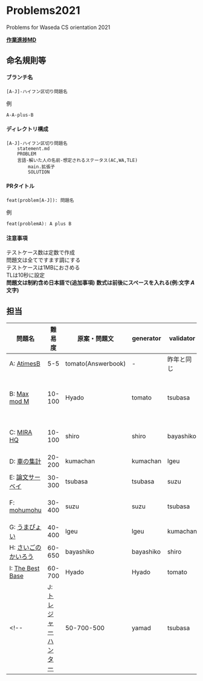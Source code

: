 # Problems2021
Problems for Waseda CS orientation 2021

**[作業進捗MD](summary.md)**

## 命名規則等
#### ブランチ名
```
[A-J]-ハイフン区切り問題名
```

例
```
A-A-plus-B
```

#### ディレクトリ構成
```
[A-J]-ハイフン区切り問題名
    statement.md
    PROBLEM
    言語-解いた人の名前-想定されるステータス(AC,WA,TLE)
        main.拡張子
        SOLUTION
```

#### PRタイトル
```
feat(problem[A-J]): 問題名
```

例
```
feat(problemA): A plus B
```

#### 注意事項
テストケース数は定数で作成  
問題文は全てですます調にする  
テストケースは1MBにおさめる  
TLは10秒に設定  
**問題文は制約含め日本語で(追加事項)**
**数式は前後にスペースを入れる(例:文字 $A$ 文字)**

## 担当
| 問題名 | 難易度 | 原案・問題文 | generator | validator | 備考,TODO |
|---------------------------|--------------|----------------------|-----------|------|---------|
| A: [AtimesB](./A-A-mul-B/statement.md) | 5-5 | tomato(Answerbook) | - | 昨年と同じ |
| B: [Max mod M](./B-Max-mod-M/statement.md) | 10-100 | Hyado | tomato | tsubasa | 問題文にヒント欄を用意し、%演算を明記する。 |
| C: [MIRA HQ](./C-MIRA_HQ/statement.md) | 10-100 | shiro | shiro | bayashiko | 最後に総和を出力する問題に変更 |
| D: [車の集計](./D-Highway/statement.md) | 20-200 | kumachan | kumachan | lgeu | 入力は数字で |
| E: [論文サーベイ](./E-Paper-Reading/statement.md) | 30-300 | tsubasa | tsubasa | suzu | 2本読む設定に |
| F: [mohumohu](./F-Mohumohumohuhu/statement.md) | 30-400 | suzu | suzu | tsubasa | (mohu)+のみを許す設定 |
| G: [うまぴょい](./G-Umapyoi/statement.md) | 40-400 | lgeu | lgeu | kumachan |  |
| H: [さいごのかいろう](./H-Last-Corridor/statement.md) | 60-650 | bayashiko | bayashiko | shiro |  |
| I: [The Best Base](./I-The-Best-Base/statement.md) | 60-700 | Hyado | Hyado | tomato | グリッドにする |
<!-- | J: [トレジャーハンター](./J-Okashi/statement.md) | 50-700-500 | yamad | tsubasa | - | -->
